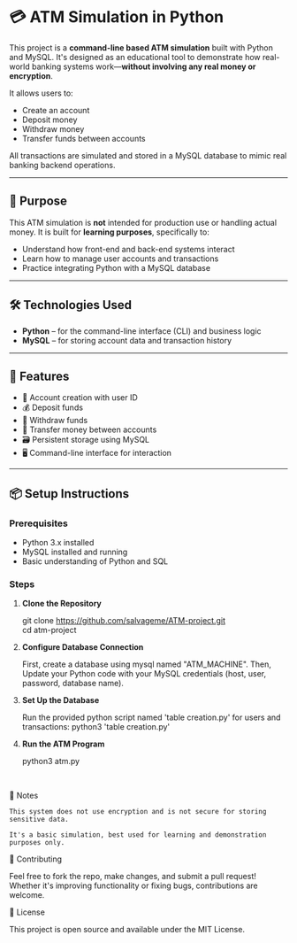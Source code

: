 # 💳 ATM Simulation in Python

This project is a **command-line based ATM simulation** built with Python and MySQL. It's designed as an educational tool to demonstrate how real-world banking systems work—**without involving any real money or encryption**.

It allows users to:
- Create an account
- Deposit money
- Withdraw money
- Transfer funds between accounts

All transactions are simulated and stored in a MySQL database to mimic real banking backend operations.

---

## 🧠 Purpose

This ATM simulation is **not** intended for production use or handling actual money. It is built for **learning purposes**, specifically to:
- Understand how front-end and back-end systems interact
- Learn how to manage user accounts and transactions
- Practice integrating Python with a MySQL database

---

## 🛠️ Technologies Used

- **Python** – for the command-line interface (CLI) and business logic
- **MySQL** – for storing account data and transaction history

---

## 🚀 Features

- 🔐 Account creation with user ID
- 💰 Deposit funds
- 🏧 Withdraw funds
- 🔄 Transfer money between accounts
- 🗃 Persistent storage using MySQL
- 🖥 Command-line interface for interaction

---

## 📦 Setup Instructions

### Prerequisites
- Python 3.x installed
- MySQL installed and running
- Basic understanding of Python and SQL

### Steps

1. **Clone the Repository**
   
   git clone https://github.com/salvageme/ATM-project.git<br>
   cd atm-project

2. **Configure Database Connection**

   First, create a database using mysql named "ATM_MACHINE".
   Then, Update your Python code with your MySQL credentials (host, user, password, database name).
   
3. **Set Up the Database**

   Run the provided python script named 'table creation.py' for users and transactions:
   python3 'table creation.py'

4. **Run the ATM Program**

   python3 atm.py

<br>

📎 Notes

    This system does not use encryption and is not secure for storing sensitive data.

    It's a basic simulation, best used for learning and demonstration purposes only.

🤝 Contributing

Feel free to fork the repo, make changes, and submit a pull request! Whether it's improving functionality or fixing bugs, contributions are welcome.

📜 License

This project is open source and available under the MIT License.
